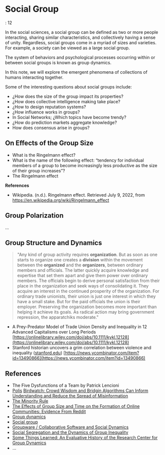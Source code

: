 # Social Group

: 12

In the social sciences, a social group can be defined as two or more people interacting, sharing similar characteristics, and collectively having a sense of unity. Regardless, social groups come in a myriad of sizes and varieties. For example, a society can be viewed as a large social group.

The system of behaviors and psychological processes occurring within or between social groups is known as group dynamics.

In this note, we will explore the emergent phenomena of collections of humans interacting together.

Some of the interesting questions about social groups include: 

- ¿How does the size of the group impact its properties?
- ¿How does collective intelligence making take place?
- ¿How to design reputation systems?
- ¿How influence works in groups?
- In Social Networks; ¿Which topics have become trendy?
- ¿How do prediction markets aggregate knowledge?
- How does consensus arise in groups?

## On Effects of the Group Size

- What is the Ringelmann effect?
- What is the name of the following effect: “tendency for individual members of a group to become increasingly less productive as the size of their group increases”?
- The Ringelmann effect

**References**

- Wikipedia. (n.d.). Ringelmann effect. Retrieved July 9, 2022, from https://en.wikipedia.org/wiki/Ringelmann_effect

## Group Polarization

…

## Group Structure and Dynamics

> "Any kind of group activity requires **organization**. But as soon as one starts to organize one creates a **division** within the movement between the **organized** and the **organizers**, between ordinary members and officials. The latter quickly acquire knowledge and expertise that set them apart and give them power over ordinary members. The officials begin to derive personal satisfaction from their place in the organization and seek ways of consolidating it. They acquire an interest in the continued prosperity of the organization. For ordinary trade unionists, their union is just one interest in which they have a small stake. But for the paid officials the union is their employer. Preserving the organization becomes more important than helping it achieve its goals. As radical action may bring government repression, the apparatchiks moderate."
> 
- A Prey-Predator Model of Trade Union Density and Inequality in 12 Advanced Capitalisms over Long Periods
[https://onlinelibrary.wiley.com/doi/abs/10.1111/kykl.12128](https://onlinelibrary.wiley.com/doi/abs/10.1111/kykl.12128)
- Stanford historian uncovers a grim correlation between violence and inequality ([stanford.edu](http://stanford.edu/))
[https://news.ycombinator.com/item?id=13490866](https://news.ycombinator.com/item?id=13490866)

## References

- The Five Dysfunctions of a Team by Patrick Lencioni
- [Polis](https://github.com/compdemocracy/polis) [Birdwatch: Crowd Wisdom and Bridgin Algorithms Can Inform Understanding and Reduce the Spread of Misinformation](https://github.com/twitter/birdwatch/blob/main/birdwatch_paper_2022_10_27.pdf)
- [The Minority Rule](https://medium.com/incerto/the-most-intolerant-wins-the-dictatorship-of-the-small-minority-3f1f83ce4e15)
- [The Effects of Group Size and Time on the Formation of Online Communities: Evidence From Reddit](https://journals.sagepub.com/doi/full/10.1177/2056305118815908)
- [Group dynamics](https://en.wikipedia.org/wiki/Group_dynamics)
- [Social group](https://en.wikipedia.org/wiki/Social_group)
- [Groupware / Collaborative Software and Social Dynamics](https://dl.acm.org/doi/pdf/10.1145/175222.175230)
- [Social Segregation and the Dynamics of Group Inequality](https://www.santafe.edu/research/results/working-papers/social-segregation-and-the-dynamics-of-group-inequ)
- [Some Things Learned: An Evaluative History of the Research Center for Group Dynamics](https://www.spssi.org/index.cfm?fuseaction=document.viewdocument&ID=3F28EB86AE4CA3BB2EE025BE0093BF04AA18E2B93FDC12D2A0A48421A3E5D0BD8A419D9A5BFC2C3737450814D3839CB6)
- …
